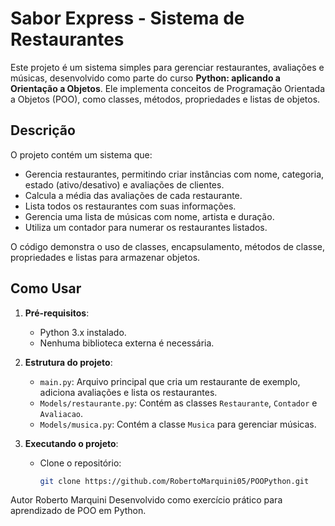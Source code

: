 # Sabor Express - Sistema de Restaurantes

Este projeto é um sistema simples para gerenciar restaurantes, avaliações e músicas, desenvolvido como parte do curso **Python: aplicando a Orientação a Objetos**. Ele implementa conceitos de Programação Orientada a Objetos (POO), como classes, métodos, propriedades e listas de objetos.

## Descrição

O projeto contém um sistema que:
- Gerencia restaurantes, permitindo criar instâncias com nome, categoria, estado (ativo/desativo) e avaliações de clientes.
- Calcula a média das avaliações de cada restaurante.
- Lista todos os restaurantes com suas informações.
- Gerencia uma lista de músicas com nome, artista e duração.
- Utiliza um contador para numerar os restaurantes listados.

O código demonstra o uso de classes, encapsulamento, métodos de classe, propriedades e listas para armazenar objetos.

## Como Usar

1. **Pré-requisitos**:
   - Python 3.x instalado.
   - Nenhuma biblioteca externa é necessária.

2. **Estrutura do projeto**:
   - `main.py`: Arquivo principal que cria um restaurante de exemplo, adiciona avaliações e lista os restaurantes.
   - `Models/restaurante.py`: Contém as classes `Restaurante`, `Contador` e `Avaliacao`.
   - `Models/musica.py`: Contém a classe `Musica` para gerenciar músicas.

3. **Executando o projeto**:
   - Clone o repositório:
     ```bash
     git clone https://github.com/RobertoMarquini05/POOPython.git

Autor
Roberto Marquini
Desenvolvido como exercício prático para aprendizado de POO em Python.